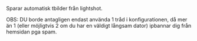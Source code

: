 Sparar automatisk tbilder från lightshot.

OBS: DU borde antagligen endast använda 1 tråd i konfigurationen, då mer än 1 (eller möjligtvis 2 om du har en väldigt långsam dator) ipbannar dig från hemsidan pga spam.
